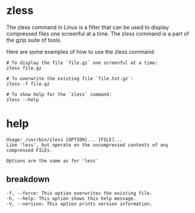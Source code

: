 # zless

The zless command in Linux is a filter that can be used to display compressed files one screenful at a time. The zless command is a part of the gzip suite of tools.

Here are some examples of how to use the zless command:

```
# To display the file `file.gz` one screenful at a time:
zless file.gz

# To overwrite the existing file `file.txt.gz`:
zless -f file.gz

# To show help for the `zless` command:
zless --help
```

# help

```
Usage: /usr/bin/zless [OPTION]... [FILE]...
Like 'less', but operate on the uncompressed contents of any compressed FILEs.

Options are the same as for 'less'
```
## breakdown

```
-f, --force: This option overwrites the existing file.
-h, --help: This option shows this help message.
-V, --version: This option prints version information.

```
